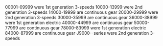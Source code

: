 00001-09999 were 1st generation 3-speeds
10000-13999 were 2nd generation 3-speeds
14000-19999 are continuous gear
20000-29999 were 2nd generation 3-speeds
30000-35999 are continuous gear
36000-38999 were 1st generation electric
40000-44999 are continuous gear
50000-77999 are continuous gear
78000-83999 were 1st generation electric
84000-87999 are continuous gear
J9000--series were 2nd generation 3-speeds
